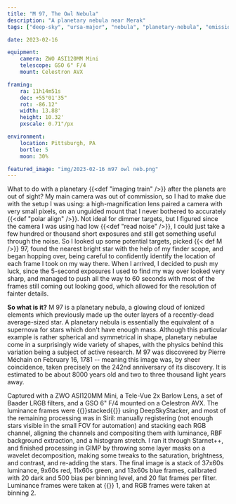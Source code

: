 ```yaml
---
title: "M 97, The Owl Nebula"
description: "A planetary nebula near Merak"
tags: ["deep-sky", "ursa-major", "nebula", "planetary-nebula", "emission nebula", "messier-object"]

date: 2023-02-16

equipment:
    camera: ZWO ASI120MM Mini
    telescope: GSO 6" F/4
    mount: Celestron AVX

framing:
    ra: 11h14m51s
    dec: +55°01'35"
    rot: -86.12°
    width: 13.88'
    height: 10.32'
    pxscale: 0.71"/px

environment:
    location: Pittsburgh, PA
    bortle: 5
    moon: 30%

featured_image: "img/2023-02-16 m97 owl neb.png"
---
```


What to do with a planetary {{<def "imaging train" />}} after the planets are out of sight? My main camera was out of commission, so I had to make due with the setup I was using: a high-magnification lens paired a camera with very small pixels, on an unguided mount that I never bothered to accurately {{<def "polar align" />}}. Not ideal for dimmer targets, but I figured since the camera I was using had low {{<def "read noise" />}}, I could just take a few hundred or thousand short exposures and still get something useful through the noise. So I looked up some potential targets, picked {{< def M />}} 97, found the nearest bright star with the help of my finder scope, and began hopping over, being careful to confidently identify the location of each frame I took on my way there. When I arrived, I decided to push my luck, since the 5-second exposures I used to find my way over looked very sharp, and managed to push all the way to 60 seconds with most of the frames still coming out looking good, which allowed for the resolution of fainter details.

**So what is it?** M 97 is a planetary nebula, a glowing cloud of ionized elements which previously made up the outer layers of a recently-dead average-sized star. A planetary nebula is essentially the equivalent of a supernova for stars which don't have enough mass. Although this particular example is rather spherical and symmetrical in shape, planetary nebulae come in a surprisingly wide variety of shapes, with the physics behind this variation being a subject of active research. M 97 was discovered by Pierre Méchain on February 16, 1781 -- meaning this image was, by sheer coincidence, taken precisely on the 242nd anniversary of its discovery. It is estimated to be about 8000 years old and two to three thousand light years away.

Captured with a ZWO ASI120MM Mini, a Tele-Vue 2x Barlow Lens, a set of Baader LRGB filters, and a GSO 6" F/4 mounted on a Celestron AVX. The luminance frames were {{<def stack>}}stacked{{</def>}} using DeepSkyStacker, and most of the remaining processing was in Siril: manually registering (not enough stars visible in the small FOV for automation) and stacking each RGB channel, aligning the channels and compositing them with luminance, RBF background extraction, and a histogram stretch. I ran it through Starnet++, and finished processing in GIMP by throwing some layer masks on a wavelet decomposition, making some tweaks to the saturation, brightness, and contrast, and re-adding the stars. The final image is a stack of 37x60s luminance, 9x60s red, 11x60s green, and 13x60s blue frames, calibrated with 20 dark and 500 bias per binning level, and 20 flat frames per filter. Luminance frames were taken at {{<def binning />}} 1, and RGB frames were taken at binning 2.